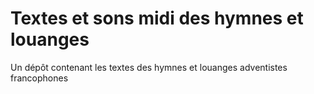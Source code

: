 # Textes et sons midi des hymnes et louanges
Un dépôt contenant les textes des hymnes et louanges adventistes francophones
